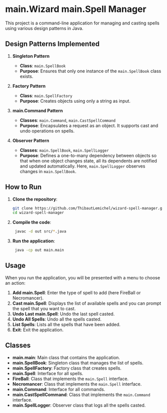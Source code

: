 # main.Wizard main.Spell Manager

This project is a command-line application for managing and casting spells using various design patterns in Java.

## Design Patterns Implemented

1. **Singleton Pattern**
    - **Class**: `main.SpellBook`
    - **Purpose**: Ensures that only one instance of the `main.SpellBook` class exists.

2. **Factory Pattern**
    - **Class**: `main.SpellFactory`
    - **Purpose**: Creates objects using only a string as input.

3. **main.Command Pattern**
    - **Classes**: `main.Command`, `main.CastSpellCommand`
    - **Purpose**: Encapsulates a request as an object. It supports cast and undo operations on spells.

4. **Observer Pattern**
    - **Classes**: `main.SpellBook`, `main.SpellLogger`
    - **Purpose**: Defines a one-to-many dependency between objects so that when one object changes state, all its dependents are notified and updated automatically. Here, `main.SpellLogger` observes changes in `main.SpellBook`.

## How to Run

1. **Clone the repository**:
   ```sh
   git clone https://github.com/ThibautLemichel/wizard-spell-manager.git
   cd wizard-spell-manager

2. **Compile the code**:
   ```sh
    javac -d out src/*.java
   
   
3. **Run the application**:
   ```sh
    java -cp out main.main
   

## Usage

When you run the application, you will be presented with a menu to choose an action:
1. **Add main.Spell**: Enter the type of spell to add (here FireBall or Necromancer).
2. **Cast main.Spell**: Displays the list of available spells and you can prompt the spell that you want to cast.
3. **Undo Last main.Spell**: Undo the last spell casted.
4. **Undo All Spells**: Undo all the spells casted.
5. **List Spells**: Lists all the spells that have been added.
4. **Exit**: Exit the application.

## Classes

- **main.main**: Main class that contains the application.
- **main.SpellBook**: Singleton class that manages the list of spells.
- **main.SpellFactory**: Factory class that creates spells.
- **main.Spell**: Interface for all spells.
- **FireBall**: Class that implements the `main.Spell` interface.
- **Necromancer**: Class that implements the `main.Spell` interface.
- **main.Command**: Interface for all commands.
- **main.CastSpellCommand**: Class that implements the `main.Command` interface.
- **main.SpellLogger**: Observer class that logs all the spells casted.
